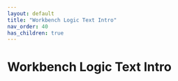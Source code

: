 ```yaml
---
layout: default
title: "Workbench Logic Text Intro"
nav_order: 40
has_children: true
---
```

# Workbench Logic Text Intro
  
